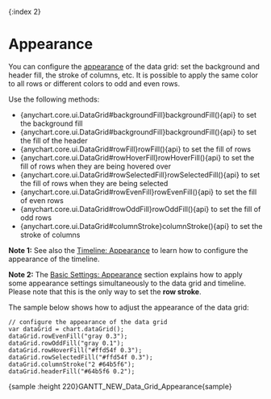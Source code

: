 {:index 2}
# Appearance

You can configure the [appearance](../../Appearance_Settings) of the data grid: set the background and header fill, the stroke of columns, etc. It is possible to apply the same color to all rows or different colors to odd and even rows.

Use the following methods:

* {anychart.core.ui.DataGrid#backgroundFill}backgroundFill(){api} to set the background fill
* {anychart.core.ui.DataGrid#backgroundFill}backgroundFill(){api} to set the fill of the header
* {anychart.core.ui.DataGrid#rowFill}rowFill(){api} to set the fill of rows
* {anychart.core.ui.DataGrid#rowHoverFill}rowHoverFill(){api} to set the fill of rows when they are being hovered over
* {anychart.core.ui.DataGrid#rowSelectedFill}rowSelectedFill(){api} to set the fill of rows when they are being selected
* {anychart.core.ui.DataGrid#rowEvenFill}rowEvenFill(){api} to set the fill of even rows
* {anychart.core.ui.DataGrid#rowOddFill}rowOddFill(){api} to set the fill of odd rows
* {anychart.core.ui.DataGrid#columnStroke}columnStroke(){api} to set the stroke of columns

**Note 1:** See also the [Timeline: Appearance](../Timeline/Appearance) to learn how to configure the appearance of the timeline.

**Note 2:** The [Basic Settings: Appearance](../Basic_Settings#rows_and_columns) section explains how to apply some appearance settings simultaneously to the data grid and timeline. Please note that this is the only way to set the **row stroke**.

The sample below shows how to adjust the appearance of the data grid:

```
// configure the appearance of the data grid
var dataGrid = chart.dataGrid();
dataGrid.rowEvenFill("gray 0.3");
dataGrid.rowOddFill("gray 0.1");
dataGrid.rowHoverFill("#ffd54f 0.3");
dataGrid.rowSelectedFill("#ffd54f 0.3");
dataGrid.columnStroke("2 #64b5f6");
dataGrid.headerFill("#64b5f6 0.2");
```

{sample :height 220}GANTT\_NEW\_Data\_Grid\_Appearance{sample}